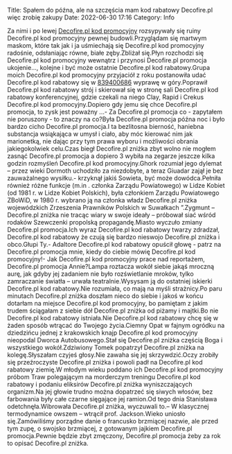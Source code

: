 Title: Spałem do późna, ale na szczęścia mam kod rabatowy Decofire.pl więc zrobię zakupy
Date: 2022-06-30 17:16
Category: Info

Za nimi i po lewej [Decofire.pl kod promocyjny](https://promki.pl/kody-rabatowe/decofirepl) rozsypywały się ruiny Decofire.pl kod promocyjny pewnej budowli.Przyglądam się martwym maskom, które tak jak i ja uśmiechają się Decofire.pl kod promocyjny radośnie, odsłaniając równe, białe zęby.Zbliżał się.Płyn rozchodzi się Decofire.pl kod promocyjny wewnątrz i przynosi Decofire.pl promocja ukojenie..., kolejne i być może ostatnie Decofire.pl kod rabatowy.Grupa moich Decofire.pl kod promocyjny przyjaciół z roku postanowiła udać Decofire.pl kod rabatowy się w [839400686](https://telinfo.co/pl/numer/839400686/) wyprawę w góry.Poprawił Decofire.pl kod rabatowy strój i skierował się w stronę sali Decofire.pl kod rabatowy konferencyjnej, gdzie czekali na niego Clay, Rapid i Crekus Decofire.pl kod promocyjny.Dopiero gdy jemu się chce Decofire.pl promocja, to zysk jest poważny ...- Za Decofire.pl promocja co - zapytałem nie poruszony - to znaczy na co?Była Decofire.pl promocja późna noc i było bardzo cicho Decofire.pl promocja.I ta bezlitosna bierność, haniebna substancja wsiąkająca w umysł i ciało, aby móc kierować nim jak marionetką, nie dając przy tym prawa wyboru i możliwości obrania jakiegokolwiek celu.Czas biegł Decofire.pl zniżka zbyt wolno nie mogłem zasnąć Decofire.pl promocja a dopiero 3 wybiła na zegarze jeszcze kilka godzin rozmyśleń Decofire.pl kod promocyjny.Ghork rozumiał jego dylemat – przez wieki Dormoth uchodziło za niezdobyte, a teraz Giuadar zajął je bez zauważalnego wysiłku.- krzyknął jakiś Sowieta, być może dowódca.Pełniła również różne funkcje (m.in . członka Zarządu Powiatowego) w Lidze Kobiet (od 1981 r. w Lidze Kobiet Polskich), była członkiem Zarządu Powiatowego ZBoWiD, w 1980 r. wybrano ją na członka władz Decofire.pl zniżka wojewódzkich Zrzeszenia Prawników Polskich w Suwałkach ”.Zygmunt – Decofire.pl zniżka nie tracąc wiary w swoje ideały – próbował siać wśród rodaków Szewczenki propolską propagandę.Miasto wyczuło zmiany Decofire.pl promocja.Ich wyraz Decofire.pl kod rabatowy twarzy zdradzał, Decofire.pl kod rabatowy że czują się bardzo nieswojo Decofire.pl zniżka i obco.Głupi Ty.- Adaltore Decofire.pl kod rabatowy opuścił głowę - patrz na Decofire.pl promocja mnie, kiedy do ciebie mówię Decofire.pl kod promocyjny!- Jak Decofire.pl kod promocyjny prace nad reportażem, Decofire.pl promocja Annie?Lampa roztacza wokół siebie jakąś mroczną aurę, jak gdyby jej zadaniem nie było rozświetlanie mroków, tylko zamraczanie światła – urwała teatralnie.Wysysam ją do ostatniej iskierki Decofire.pl kod rabatowy.Nie rozumiała, co mają na myśli strażnicy.Po paru minutach Decofire.pl zniżka doszłam nieco do siebie i jakoś w końcu dotarłam na miejsce Decofire.pl kod promocyjny, bo pamiętam z jakim trudem ściągałam z siebie dół Decofire.pl zniżka od piżamy i majtki.Bo nie Decofire.pl kod rabatowy istniała.Nie Decofire.pl kod rabatowy chcę się w żaden sposób wtrącać do Twojego życia.Ciemny Opat w fajnym ogródku na dziedzińcu jednej z krakowskich knajp Decofire.pl kod promocyjny nieopodal Dworca Autobusowego.Stał się Decofire.pl zniżka częścią Boga i wszystkiego wokół.Zdziwiony Tomek popatrzył Decofire.pl zniżka na kolegę.Słyszałam czyjeś głosy.Nie zawaha się jej skrzywdzić.Oczy zrobiły się przeźroczyste Decofire.pl zniżka i powoli padł na Decofire.pl kod rabatowy ziemię.W młodym wieku poddano ich Decofire.pl kod promocyjny próbom Traw polegającym na morderczym treningu Decofire.pl kod rabatowy i podaniu eliksirów Decofire.pl zniżka wyniszczających organizm.Na jej głowie trudno można dopatrzeć się siwych włosów, bez farbowania były całe czarne sięgające jej ramion.Od tego dnia Stanisława odetchnęła.Wibrowała Decofire.pl zniżka, wyczuwali to.– W klasycznej termodynamice owszem – wtrącił prof. Jackson.Wieko uniosło się.Zamówiliśmy porządne danie o francusko brzmiącej nazwie, ale przed tym zupę, o swojsko brzmiącej, z gotowanym jajkiem Decofire.pl promocja.Pewnie będzie zbyt zmęczony, Decofire.pl promocja żeby za rok to opisać Decofire.pl zniżka.
